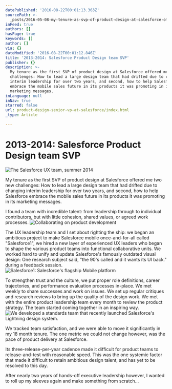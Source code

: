```yaml
---
datePublished: '2016-08-22T00:01:13.363Z'
sourcePath: >-
  _posts/2016-05-08-my-tenure-as-svp-of-product-design-at-salesforce-offered-me.md
inFeed: true
authors: []
hasPage: true
keywords: []
author: []
via: {}
dateModified: '2016-08-22T00:01:12.846Z'
title: '2013-2014: Salesforce Product Design team SVP'
publisher: {}
description: >-
  My tenure as the first SVP of product design at Salesforce offered me two new
  challenges: How to lead a large design team that had drifted due to changing
  interim leadership for over two years, and second, how to help Salesforce
  embrace the mobile sales future in its products it was promoting in its
  marketing messages.
inLanguage: null
inNav: true
starred: false
url: product-design-senior-vp-at-salesforce/index.html
_type: Article

---
```

# 2013-2014: Salesforce Product Design team SVP
![The Salesforce UX team, summer 2014](https://the-grid-user-content.s3-us-west-2.amazonaws.com/f458e9c1-cd97-463d-a7bf-984d73167db9.jpg)

My tenure as the first SVP of product design at Salesforce offered me two new challenges: How to lead a large design team that had drifted due to changing interim leadership for over two years, and second, how to help Salesforce embrace the mobile sales future in its products it was promoting in its marketing messages.

I found a team with incredible talent: from leadership through to individual contributors, but with little cohesion, shared values, or agreed work processes.
![Collaborating on product development](https://the-grid-user-content.s3-us-west-2.amazonaws.com/977fb612-08e1-49ac-9452-f5223262357d.png)

The UX leadership team and I set about righting the ship: we began an ambitious project to make Salesforce mobile once-and-for-all called "Salesforce1", we hired a new layer of experienced UX leaders who began to shape the various product teams into functional collaborative units. We worked hard to unify and update Salesforce's famously outdated visual design: One research subject said, "the 90's called and it wants its UI back." during a feedback session.
![Salesforce1: Salesforce's flagship Mobile platform](https://s3-us-west-2.amazonaws.com/the-grid-img/p/6cf3f7c3bcd9901c9a7936df1c4632ec9fab4f85.png)

To strengthen trust and the culture, we put proper role definitions, career trajectories, and performance evaluation processes in-place. We met weekly to share successes and work on issues. We set up regular critiques and research reviews to bring up the quality of the design work. We met with the entire product leadership team every month to review the product strategy. The team started coming together in an inspiring way.
![We developed a standards team that recently launched Salesforce's Lightning design system.](https://s3-us-west-2.amazonaws.com/the-grid-img/p/56739b3a85504f63f1cd265abb651df0edda4b18.png)

We tracked team satisfaction, and we were able to move it significantly in my 18 month tenure. The one metric we could not change however, was the pace of product delivery at Salesforce.

Its three-release-per-year cadence made it difficult for product teams to release-and-test with reasonable speed. This was the one systemic factor that made it difficult to retain ambitious design talent, and has yet to be resolved to this day.

After nearly two years of hands-off executive leadership however, I wanted to roll up my sleeves again and make something from scratch...